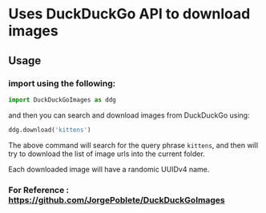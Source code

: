 # Uses DuckDuckGo API to download images

## Usage

### import using the following:

```python
import DuckDuckGoImages as ddg
```

and then you can search and download images from DuckDuckGo using:

```python
ddg.download('kittens')
```
The above command will search for the query phrase ```kittens```, and then will try to download the list of image urls into the current folder.

Each downloaded image will have a randomic UUIDv4 name.

### For Reference : https://github.com/JorgePoblete/DuckDuckGoImages
